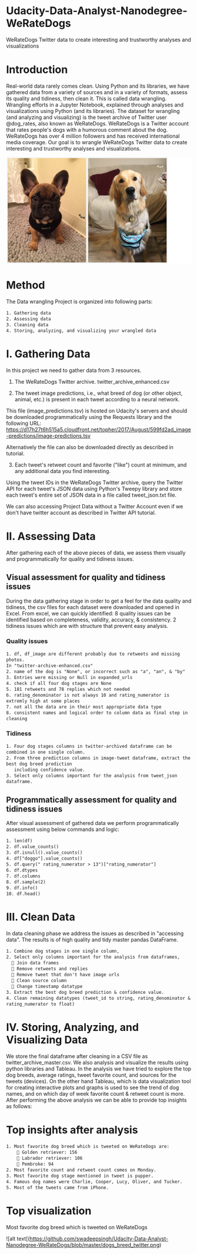 # Udacity-Data-Analyst-Nanodegree-WeRateDogs

WeRateDogs Twitter data to create interesting and trustworthy analyses and visualizations


# Introduction 

Real-world data rarely comes clean. Using Python and its libraries, we have gathered data from a variety of sources and in a variety of formats, assess its quality and tidiness, then clean it. This is called data wrangling. Wrangling efforts in a Jupyter Notebook, explained through analyses and visualizations using Python (and its libraries). The dataset for wrangling (and analyzing and visualizing) is the tweet archive of Twitter user @dog_rates, also known as WeRateDogs. WeRateDogs is a Twitter account that rates people's dogs with a humorous comment about the dog. WeRateDogs has over 4 million followers and has received international media coverage. Our goal is to wrangle WeRateDogs Twitter data to create interesting and trustworthy analyses and visualizations.

![alt text](https://github.com/swadeepsingh/Udacity-Data-Analyst-Nanodegree-WeRateDogs/blob/master/dogs.png)


# Method

The Data wrangling Project is organized into following parts:

    1. Gathering data
    2. Assessing data
    3. Cleaning data
    4. Storing, analyzing, and visualizing your wrangled data
 
 
# I. Gathering Data 

In this project we need to gather data from 3 resources. 

1. The WeRateDogs Twitter archive. twitter_archive_enhanced.csv 

2. The tweet image predictions, i.e., what breed of dog (or other object, animal, etc.) is present in each tweet according to a neural network. 
  
This file (image_predictions.tsv) is hosted on Udacity's servers and should be downloaded programmatically using the Requests library and the following URL: https://d17h27t6h515a5.cloudfront.net/topher/2017/August/599fd2ad_image-predictions/image-predictions.tsv

Alternatively the file can also be downloaded directly as described in tutorial. 

3. Each tweet's retweet count and favorite ("like") count at minimum, and any additional data you find interesting. 

Using the tweet IDs in the WeRateDogs Twitter archive, query the Twitter API for each tweet's JSON data using Python's Tweepy library and store each tweet's entire set of JSON data in a file called tweet_json.txt file. 

We can also accessing Project Data without a Twitter Account even if we don't have twitter account as described in Twitter API tutorial.


# II. Assessing Data 

After gathering each of the above pieces of data, we assess them visually and programmatically for quality and tidiness issues. 

## Visual assessment for quality and tidiness issues 

During the data gathering stage in order to get a feel for the data quality and tidiness, the csv files for each dataset were downloaded and opened in Excel. From excel, we can quickly identified: 8 quality issues can be identified based on completeness, validity, accuracy, & consistency. 2 tidiness issues which are with structure that prevent easy analysis. 

### Quality issues 

    1. df, df_image are different probably due to retweets and missing photos. 
    In "twitter-archive-enhanced.csv" 
    2. name of the dog is "None", or incorrect such as "a", "an", & "by" 
    3. Entries were missing or Null in expanded_urls 
    4. check if all four dog stages are None 
    5. 181 retweets and 78 replies which not needed 
    6. rating_denominator is not always 10 and rating_numerator is extremly high at some places 
    7. not all the data are in their most appropriate data type 
    8. consistent names and logical order to column data as final step in cleaning

### Tidiness 

    1. Four dog stages columns in twitter-archived dataframe can be combined in one single column. 
    2. From three prediction columns in image-tweet dataframe, extract the best dog breed prediction 
       including confidence value. 
    3. Select only columns important for the analysis from tweet_json dataframe. 

## Programmatically assessment for quality and tidiness issues 

After visual assessment of gathered data we perform programmatically assessment using below commands and logic: 

    1. len(df) 
    2. df.value_counts() 
    3. df.isnull().value_counts() 
    4. df["doggo"].value_counts() 
    5. df.query(" rating_numerator > 13")["rating_numerator"] 
    6. df.dtypes 
    7. df.columns 
    8. df.sample(2) 
    9. df.info() 
    10. df.head() 


# III. Clean Data 

In data cleaning phase we address the issues as described in "accessing data". The results is of high quality and tidy master pandas DataFrame. 

    1. Combine dog stages in one single column, 
    2. Select only columns important for the analysis from dataframes, 
       Join data frames 
       Remove retweets and replies 
       Remove tweet that don't have image urls 
       Clean source column 
       Change timestamp datatype 
    3. Extract the best dog breed prediction & confidence value. 
    4. Clean remaining datatypes (tweet_id to string, rating_denominator & rating_numerator to float) 


# IV. Storing, Analyzing, and Visualizing Data

We store the final dataframe after cleaning in a CSV file as twitter_archive_master.csv. We also analysis and visualize the results using python libraries and Tableau. In the analysis we have tried to explore the top dog breeds, average ratings, tweet favorite count, and sources for the tweets (devices). On the other hand Tableau, which is data visualization tool for creating interactive plots and graphs is used to see the trend of dog names, and on which day of week favorite count & retweet count is more. After performing the above analysis we can be able to provide top insights as follows:


# Top insights after analysis 

    1. Most favorite dog breed which is tweeted on WeRateDogs are: 
         Golden retriever: 156 
         Labrador retriever: 106 
         Pembroke: 94 
    2. Most favorite count and retweet count comes on Monday. 
    3. Most favorite dog stage mentioned in tweet is pupper. 
    4. Famous dog names were Charlie, Cooper, Lucy, Oliver, and Tucker. 
    5. Most of the tweets came from iPhone. 


# Top visualization 

Most favorite dog breed which is tweeted on WeRateDogs

![alt text[(https://github.com/swadeepsingh/Udacity-Data-Analyst-Nanodegree-WeRateDogs/blob/master/dogs_breed_twitter.png)
